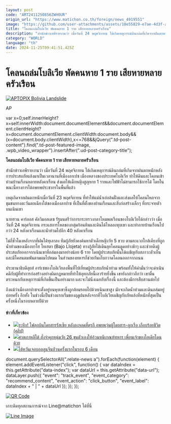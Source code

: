 ```yaml
---
layout: post
code: "ART2411250856ZWH0UR"
origin_url: "https://www.matichon.co.th/foreign/news_4919551"
image: "https://github.com/user-attachments/assets/10e55829-e7ae-4d3f-a050-dab619ccec88"
title: "โคลนถล่มโบลิเวีย พัดคนหาย 1 ราย เสียหายหลายครัวเรือน"
description: "สำนักข่าวเอพีรายงานว่า เมื่อวันที่ 24 พฤศจิกายน ได้เกิดเหตุการณ์ดินถล่มที่เกิดจากฝนตกหนักหลังการประสบภัยแล้งมาเป็นเวลานานที่เมืองลาเปซ เมืองหลวงของประเทศโบลิเวีย ทำให้ดินและโคลนเข้าท่วมบ้านเรือนหลายหลังคาเรือน ส่งผลให้เด็กหญิงสูญหาย 1 รายและไฟฟ้าไม่สามารถใช้การได้ โดยในขณะนี้ทางการได้อพยพประชากรในพื้นที่แล้ว"
category: "WORLD"
language: "th"
date: 2024-11-25T09:41:51.425Z
---
```


# โคลนถล่มโบลิเวีย พัดคนหาย 1 ราย เสียหายหลายครัวเรือน

[![](https://www.matichon.co.th/wp-content/uploads/2024/11/728-324.jpg "APTOPIX Bolivia Landslide")](https://www.matichon.co.th/wp-content/uploads/2024/11/728-324.jpg)

AP

var x=0;self.innerHeight?x=self.innerWidth:document.documentElement&&document.documentElement.clientHeight?x=document.documentElement.clientWidth:document.body&&(x=document.body.clientWidth),x<=768&&jQuery(".td-post-content").find(".td-post-featured-image, .wpb\_video\_wrapper").insertAfter(".ud-post-category-title");

**โคลนถล่มโบลิเวีย พัดคนหาย 1 ราย เสียหายหลายครัวเรือน**

สำนักข่าวเอพีรายงานว่า เมื่อวันที่ 24 พฤศจิกายน ได้เกิดเหตุการณ์ดินถล่มที่เกิดจากฝนตกหนักหลังการประสบภัยแล้งมาเป็นเวลานานที่เมืองลาเปซ เมืองหลวงของประเทศโบลิเวีย ทำให้ดินและโคลนเข้าท่วมบ้านเรือนหลายหลังคาเรือน ส่งผลให้เด็กหญิงสูญหาย 1 รายและไฟฟ้าไม่สามารถใช้การได้ โดยในขณะนี้ทางการได้อพยพประชากรในพื้นที่แล้ว

เหตุเกิดจากฝนตกหนักเมื่อวันที่ 23 พฤศจิกายน ที่ทำให้แม่น้ำเอ่อล้นฝั่งและส่งผลให้โคลนไหลจากชุมชนทางตะวันตกเฉียงใต้ของเมืองลาปาซ ที่เป็นที่ตั้งของบ้านเรือนและสิ่งก่อสร้างเล็กๆ ที่กระจายตัวบนเนินเขา

นายฮวน คาร์ลอส คัลวิมอลเตซ รัฐมนตรีว่าการกระทรวงกลาโหมพลเรือนของโบลิเวียได้กล่าวว่า เมื่อวันที่ 24 พฤศจิกายน กระแสการไหลของกลุ่มก้อนหินและดินได้ไหลลงหุบเขา และทำลายบ้านเรือนไปกว่า 24 หลังคาเรือนและน้ำท่วมไปอีก 40 หลังคาเรือน

ไม่กี่ชั่วโมงหลังจากที่ฝนได้ทุเลาลง ทีมกู้ภัยยังคงค้นหาตัวเด็กหญิงวัย 5 ขวบ ตามละแวกใกล้เคียงที่ถูกน้ำท่วมของเมืองบาโฮ โยเฮตา (Bajo Llojeta) ทางกู้ภัยได้เดินลุยโคลนดูดอย่างช้าๆ และช่วยดึงผู้ประสบภัยออกจากเนินเขาที่ถล่มลงมาอย่างน้อย 6 ราย โดยผู้ประสบภัยนั้นได้เผชิญกับสภาวะตัวเย็นและมีโคลนตมพันตามผมไปหมด ในส่วนของทหารก็ช่วยกันเก็บกวาดโคลนออกจากถนน

ประธานาธิบดีลุยส์ อาร์เซของโบลิเวียลงพื้นที่ไปเยี่ยมผู้ประสบภัยน้ำท่วม พร้อมทั้งให้คำมั่นว่าจะดำเนินคดีกับผู้ที่ทำการก่อสร้างอย่างผิดกฎหมายที่ทำให้อุทกภัยนี้เลวร้ายยิ่งขึ้น เขายังกล่าวอีกว่า เขาตื่นตระหนกกับเหตุการณ์ที่เกิดขึ้นเป็นอย่างมาก และจะไม่นิ่งเฉยกับเรื่องนี้ และต้องมีการสืบสวนต่อไป

ถึงแม้ว่าเมืองลาปาซจะตั้งอยู่บนหุบเขาซึ่งถูกล้อมรอบไปด้วยเนินเขาสูง มักจะเกิดน้ำท่วมและดินถล่มอยู่บ่อยครั้ง อีกทั้ง ในช่วงนี้เป็นช่วงแรกเริ่มของฤดูฝนหลังจากที่โบลิเวียเผชิญกับภัยแล้งที่หนักที่สุดเป็นครั้งหนึ่งในรอบหลายปีด้วย

#### ข่าวที่เกี่ยวข้อง

*   [![](https://www.matichon.co.th/wp-content/uploads/2024/11/dddd.png)ระทึก! ไฟลุกบินโดยสารรัสเซีย หลังลงจอดที่ตุรกี อพยพวุ่นผู้โดยสาร-ลูกเรือ เกือบร้อยชีวิต (คลิป)](https://www.matichon.co.th/foreign/news_4919503)
*   [![](https://www.matichon.co.th/wp-content/uploads/2024/11/725875.jpg)ศาลเกาหลีใต้ สั่งจำคุกหนุ่มวัย 26 ขุนตัวเองให้อ้วนหนีเกณฑ์ทหาร เพื่อนเจ้าของไอเดียโดนด้วย](https://www.matichon.co.th/foreign/news_4919439)
*   [![](https://www.matichon.co.th/wp-content/uploads/2024/11/728-AFP__20241124__36N78JR__v1__HighRes__TaiwanPoliticsKmt.jpg)ไต้หวันเจอบอลลูนจีนป่วนครั้งแรกในรอบ 6 เดือน](https://www.matichon.co.th/foreign/news_4919060)

document.querySelectorAll(".relate-news a").forEach(function(element) { element.addEventListener("click", function() { var dataIndex = this.getAttribute("data-index"); var dataUrl = this.getAttribute("data-url"); dataLayer.push({ "event": "track\_event", "event\_category": "recommend\_content", "event\_action": "click\_button", "event\_label": dataIndex + " | " + dataUrl }); }); });

[![QR Code](https://www.matichon.co.th/wp-content/uploads/2023/07/wob1371z.jpg)](https://lin.ee/ht0nDxX)

เกาะติดทุกสถานการณ์จาก Line@matichon ได้ที่นี่

[![Line Image](https://www.matichon.co.th/wp-content/uploads/2023/07/th.png)](https://lin.ee/ht0nDxX)
